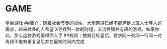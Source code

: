 # GAME
皇后游戏
##简介：随着社会节奏的加快，大型网游已经不能满足上班人士等人的需求，越来越多的人希望
       X寻找到一款耗时短，交流性强并有趣的游戏，如果你此，那么这款游戏值得你入手
##规则：放置目标皇后，要求同一列同一行同一对角线不能有重复皇后并在最短时间内完成
